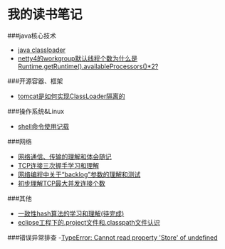 # 我的读书笔记
###java核心技术
- [java classloader](./classloader.md)
- [netty4的workgroup默认线程个数为什么是Runtime.getRuntime().availableProcessors()*2?](./os_thread.md)

###开源容器、框架
- [tomcat是如何实现ClassLoader隔离的](./tomcat_classloader.md) 
 
###操作系统&Linux
- [shell命令使用记载](./shell.md)  
 


###网络
- [网络通信、传输的理解和体会随记](./network_note1.md)
- [TCP连接三次握手学习和理解](./network_tcp.md)
- [网络编程中关于“backlog”参数的理解和测试](./network_backlog.md)
- [初步理解TCP最大并发连接个数](./network_tcpconnectnum.md)


###其他
- [一致性hash算法的学习和理解(待完成)](./network_note1.md)
- [eclipse工程下的.project文件和.classpath文件认识](./other_eclipse.md)

###错误异常排查
-[TypeError: Cannot read property 'Store' of undefined](./error_nodejs1.md)


